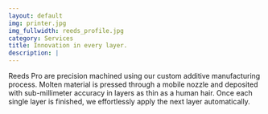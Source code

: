 ```yaml
---
layout: default
img: printer.jpg
img_fullwidth: reeds_profile.jpg
category: Services
title: Innovation in every layer.
description: |
---
```


Reeds Pro are precision machined using our custom additive manufacturing process. Molten material is pressed through a mobile nozzle and deposited with sub-millimeter accuracy in layers as thin as a human hair. Once each single layer is finished, we effortlessly apply the next layer automatically.